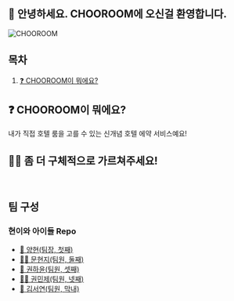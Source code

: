 ## 🙌 안녕하세요. CHOOROOM에 오신걸 환영합니다.
![CHOOROOM](/assets/readme/CHOOROOMLOGO.png)
## 목차
1. [❓ CHOOROOM이 뭐에요?](#-chooroom이-뭐에요)

## ❓ CHOOROOM이 뭐에요?
내가 직접 호텔 룸을 고를 수 있는 신개념 호텔 에약 서비스예요!

## 🙋‍♀️ 좀 더 구체적으로 가르쳐주세요!

<br>   

## 팀 구성
### 현이와 아이들 Repo
- [🙇 양현(팀장, 첫째)](https://github.com/WhoingYang)
- [🙇‍♀️️ 문현지(팀원, 둘째)](https://github.com/Moonhyunjiii)
- [🚗 권하윤(팀원, 셋째)](https://github.com/WhoingYang)
- [🙋‍♂️ 권민제(팀원, 넷째)](https://github.com/olaf-01)
- [🚗 김서연(팀원, 막내)](https://github.com/tweety27)
